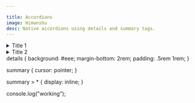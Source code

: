 ```yaml
---

title: Accordions
image: Himanshu
desc: Native accordions using details and summary tags.
---
```



<div class="editor" id="HTML">
    <details>  
        <summary>Title 1</summary> 
        Lorem ipsum dolor sit amet, consectetur adipiscing elit, sed do eiusmod tempor incididunt ut labore et dolore magna aliqua.
    </details> 
     <details>  
        <summary>Title 2</summary> 
        Lorem ipsum dolor sit amet, consectetur adipiscing elit, sed do eiusmod tempor incididunt ut labore et dolore magna aliqua.
    </details> 
</div>

<div class="editor" id="CSS">
details {
  background: #eee; 
  margin-bottom: 2rem;
  padding: .5rem 1rem;
}

summary {
  cursor: pointer;
}

summary > * {
  display: inline;
}
</div>

<div class="editor" id="JS">
    console.log("working");
</div>